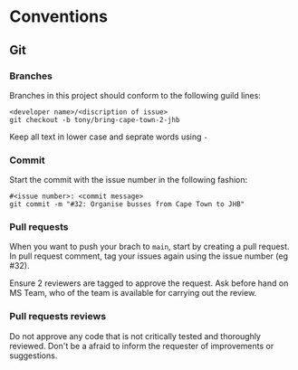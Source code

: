 # Conventions

## Git

### Branches

Branches in this project should conform to the following guild lines:
```
<developer name>/<discription of issue>
git checkout -b tony/bring-cape-town-2-jhb
```
Keep all text in lower case and seprate words using `-`

### Commit

Start the commit with the issue number in the following fashion:
```
#<issue number>: <commit message>
git commit -m "#32: Organise busses from Cape Town to JHB"
```

### Pull requests

When you want to push your brach to `main`, start by creating a pull request. In pull request comment, tag your issues again using the issue number (eg #32). 

Ensure 2 reviewers are tagged to approve the request. Ask before hand on MS Team, who of the team is available for carrying out the review.

### Pull requests reviews

Do not approve any code that is not critically tested and thoroughly reviewed. Don't be a afraid to inform the requester of improvements or suggestions.


